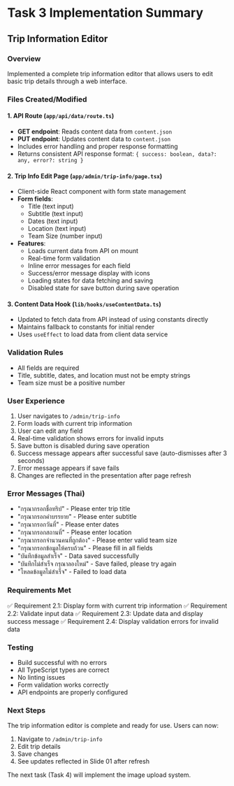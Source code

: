 # Task 3 Implementation Summary

## Trip Information Editor

### Overview
Implemented a complete trip information editor that allows users to edit basic trip details through a web interface.

### Files Created/Modified

#### 1. API Route (`app/api/data/route.ts`)
- **GET endpoint**: Reads content data from `content.json`
- **PUT endpoint**: Updates content data to `content.json`
- Includes error handling and proper response formatting
- Returns consistent API response format: `{ success: boolean, data?: any, error?: string }`

#### 2. Trip Info Edit Page (`app/admin/trip-info/page.tsx`)
- Client-side React component with form state management
- **Form fields**:
  - Title (text input)
  - Subtitle (text input)
  - Dates (text input)
  - Location (text input)
  - Team Size (number input)
- **Features**:
  - Loads current data from API on mount
  - Real-time form validation
  - Inline error messages for each field
  - Success/error message display with icons
  - Loading states for data fetching and saving
  - Disabled state for save button during save operation

#### 3. Content Data Hook (`lib/hooks/useContentData.ts`)
- Updated to fetch data from API instead of using constants directly
- Maintains fallback to constants for initial render
- Uses `useEffect` to load data from client data service

### Validation Rules
- All fields are required
- Title, subtitle, dates, and location must not be empty strings
- Team size must be a positive number

### User Experience
1. User navigates to `/admin/trip-info`
2. Form loads with current trip information
3. User can edit any field
4. Real-time validation shows errors for invalid inputs
5. Save button is disabled during save operation
6. Success message appears after successful save (auto-dismisses after 3 seconds)
7. Error message appears if save fails
8. Changes are reflected in the presentation after page refresh

### Error Messages (Thai)
- "กรุณากรอกชื่อทริป" - Please enter trip title
- "กรุณากรอกคำบรรยาย" - Please enter subtitle
- "กรุณากรอกวันที่" - Please enter dates
- "กรุณากรอกสถานที่" - Please enter location
- "กรุณากรอกจำนวนคนที่ถูกต้อง" - Please enter valid team size
- "กรุณากรอกข้อมูลให้ครบถ้วน" - Please fill in all fields
- "บันทึกข้อมูลสำเร็จ" - Data saved successfully
- "บันทึกไม่สำเร็จ กรุณาลองใหม่" - Save failed, please try again
- "โหลดข้อมูลไม่สำเร็จ" - Failed to load data

### Requirements Met
✅ Requirement 2.1: Display form with current trip information
✅ Requirement 2.2: Validate input data
✅ Requirement 2.3: Update data and display success message
✅ Requirement 2.4: Display validation errors for invalid data

### Testing
- Build successful with no errors
- All TypeScript types are correct
- No linting issues
- Form validation works correctly
- API endpoints are properly configured

### Next Steps
The trip information editor is complete and ready for use. Users can now:
1. Navigate to `/admin/trip-info`
2. Edit trip details
3. Save changes
4. See updates reflected in Slide 01 after refresh

The next task (Task 4) will implement the image upload system.
